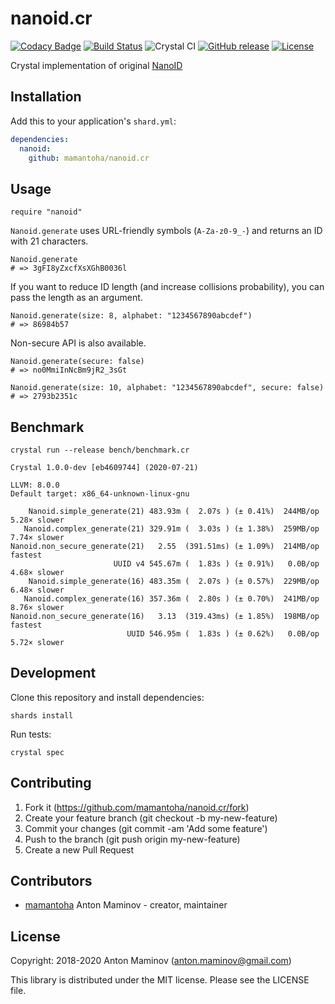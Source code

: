 # nanoid.cr

[![Codacy Badge](https://api.codacy.com/project/badge/Grade/3108082114df406abb95c38bf751c2f0)](https://app.codacy.com/app/mamantoha/nanoid.cr?utm_source=github.com&utm_medium=referral&utm_content=mamantoha/nanoid.cr&utm_campaign=Badge_Grade_Settings)
[![Build Status](https://img.shields.io/travis/mamantoha/nanoid.cr.svg?style=flat)](https://travis-ci.org/mamantoha/nanoid.cr)
![Crystal CI](https://github.com/mamantoha/nanoid.cr/workflows/Crystal%20CI/badge.svg?branch=master)
[![GitHub release](https://img.shields.io/github/release/mamantoha/nanoid.cr.svg)](https://github.com/mamantoha/nanoid.cr/releases)
[![License](https://img.shields.io/github/license/mamantoha/nanoid.cr.svg)](https://github.com/mamantoha/nanoid.cr/blob/master/LICENSE)

Crystal implementation of original [NanoID](https://github.com/ai/nanoid)

## Installation

Add this to your application's `shard.yml`:

```yaml
dependencies:
  nanoid:
    github: mamantoha/nanoid.cr
```

## Usage

```crystal
require "nanoid"
```

`Nanoid.generate` uses URL-friendly symbols (`A-Za-z0-9_-`) and returns an ID with 21 characters.

```crystal
Nanoid.generate
# => 3gFI8yZxcfXsXGhB0036l
```

If you want to reduce ID length (and increase collisions probability), you can pass the length as an argument.

```crystal
Nanoid.generate(size: 8, alphabet: "1234567890abcdef")
# => 86984b57
```

Non-secure API is also available.

```crystal
Nanoid.generate(secure: false)
# => no0MmiInNcBm9jR2_3sGt

Nanoid.generate(size: 10, alphabet: "1234567890abcdef", secure: false)
# => 2793b2351c
```

## Benchmark

`crystal run --release bench/benchmark.cr`

```console
Crystal 1.0.0-dev [eb4609744] (2020-07-21)

LLVM: 8.0.0
Default target: x86_64-unknown-linux-gnu

    Nanoid.simple_generate(21) 483.93m (  2.07s ) (± 0.41%)  244MB/op   5.28× slower
   Nanoid.complex_generate(21) 329.91m (  3.03s ) (± 1.38%)  259MB/op   7.74× slower
Nanoid.non_secure_generate(21)   2.55  (391.51ms) (± 1.09%)  214MB/op        fastest
                       UUID v4 545.67m (  1.83s ) (± 0.91%)   0.0B/op   4.68× slower
    Nanoid.simple_generate(16) 483.35m (  2.07s ) (± 0.57%)  229MB/op   6.48× slower
   Nanoid.complex_generate(16) 357.36m (  2.80s ) (± 0.70%)  241MB/op   8.76× slower
Nanoid.non_secure_generate(16)   3.13  (319.43ms) (± 1.85%)  198MB/op        fastest
                          UUID 546.95m (  1.83s ) (± 0.62%)   0.0B/op   5.72× slower
```

## Development

Clone this repository and install dependencies:

```console
shards install
```

Run tests:

```console
crystal spec
```

## Contributing

1. Fork it (<https://github.com/mamantoha/nanoid.cr/fork>)
2. Create your feature branch (git checkout -b my-new-feature)
3. Commit your changes (git commit -am 'Add some feature')
4. Push to the branch (git push origin my-new-feature)
5. Create a new Pull Request

## Contributors

- [mamantoha](https://github.com/mamantoha) Anton Maminov - creator, maintainer

## License

Copyright: 2018-2020 Anton Maminov (anton.maminov@gmail.com)

This library is distributed under the MIT license. Please see the LICENSE file.
